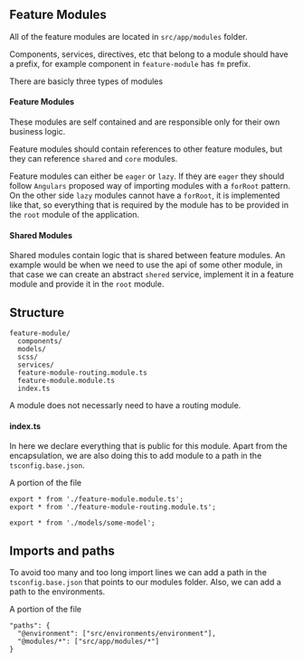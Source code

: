## Feature Modules

All of the feature modules are located in `src/app/modules` folder.

Components, services, directives, etc that belong to a module should have a prefix, for example component in `feature-module` has `fm` prefix.

There are basicly three types of modules

#### Feature Modules
These modules are self contained and are responsible only for their own business logic.

Feature modules should contain references to other feature modules, but they can reference `shared` and `core` modules.

Feature modules can either be `eager` or `lazy`. If they are `eager` they should follow `Angulars` proposed way of importing modules with a `forRoot` pattern. On the other side `lazy` modules cannot have a `forRoot`, it is implemented like that, so everything that is required by the module has to be provided in the `root` module of the application.

#### Shared Modules
Shared modules contain logic that is shared between feature modules. An example would be when we need to use the api of some other module, in that case we can create an abstract `shered` service, implement it in a feature module and provide it in the `root` module.

## Structure

```
feature-module/
  components/
  models/
  scss/
  services/
  feature-module-routing.module.ts
  feature-module.module.ts
  index.ts
```

A module does not necessarly need to have a routing module.

#### index.ts

In here we declare everything that is public for this module. Apart from the encapsulation, we are also doing this to add module to a path in the `tsconfig.base.json`.

A portion of the file

```
export * from './feature-module.module.ts';
export * from './feature-module-routing.module.ts';

export * from './models/some-model';
```

## Imports and paths

To avoid too many and too long import lines we can add a path in the `tsconfig.base.json` that points to our modules folder. Also, we can add a path to the environments.

A portion of the file

```
"paths": {
  "@environment": ["src/environments/environment"],
  "@modules/*": ["src/app/modules/*"]
}
```
